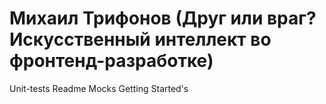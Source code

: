 # Михаил Трифонов (Друг или враг? Искусственный интеллект во фронтенд-разработке)

Unit-tests
Readme
Mocks
Getting Started's


